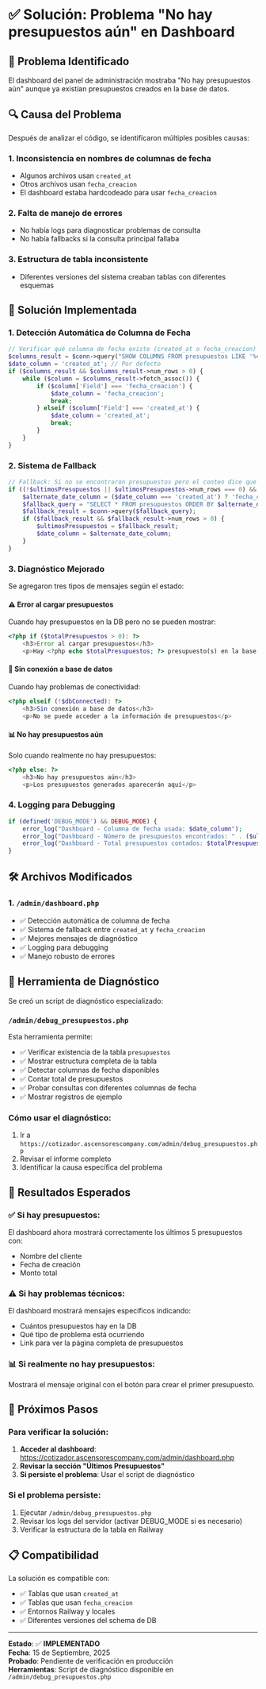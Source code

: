 # ✅ Solución: Problema "No hay presupuestos aún" en Dashboard

## 🚨 Problema Identificado

El dashboard del panel de administración mostraba "No hay presupuestos aún" aunque ya existían presupuestos creados en la base de datos.

## 🔍 Causa del Problema

Después de analizar el código, se identificaron múltiples posibles causas:

### 1. **Inconsistencia en nombres de columnas de fecha**
- Algunos archivos usan `created_at`
- Otros archivos usan `fecha_creacion`
- El dashboard estaba hardcodeado para usar `fecha_creacion`

### 2. **Falta de manejo de errores**
- No había logs para diagnosticar problemas de consulta
- No había fallbacks si la consulta principal fallaba

### 3. **Estructura de tabla inconsistente**
- Diferentes versiones del sistema creaban tablas con diferentes esquemas

## 🔧 Solución Implementada

### 1. **Detección Automática de Columna de Fecha**
```php
// Verificar qué columna de fecha existe (created_at o fecha_creacion)
$columns_result = $conn->query("SHOW COLUMNS FROM presupuestos LIKE '%creat%'");
$date_column = 'created_at'; // Por defecto
if ($columns_result && $columns_result->num_rows > 0) {
    while ($column = $columns_result->fetch_assoc()) {
        if ($column['Field'] === 'fecha_creacion') {
            $date_column = 'fecha_creacion';
            break;
        } elseif ($column['Field'] === 'created_at') {
            $date_column = 'created_at';
            break;
        }
    }
}
```

### 2. **Sistema de Fallback**
```php
// Fallback: Si no se encontraron presupuestos pero el conteo dice que hay, intentar con la otra columna
if ((!$ultimosPresupuestos || $ultimosPresupuestos->num_rows === 0) && $totalPresupuestos > 0) {
    $alternate_date_column = ($date_column === 'created_at') ? 'fecha_creacion' : 'created_at';
    $fallback_query = "SELECT * FROM presupuestos ORDER BY $alternate_date_column DESC LIMIT 5";
    $fallback_result = $conn->query($fallback_query);
    if ($fallback_result && $fallback_result->num_rows > 0) {
        $ultimosPresupuestos = $fallback_result;
        $date_column = $alternate_date_column;
    }
}
```

### 3. **Diagnóstico Mejorado**
Se agregaron tres tipos de mensajes según el estado:

#### ⚠️ Error al cargar presupuestos
Cuando hay presupuestos en la DB pero no se pueden mostrar:
```php
<?php if ($totalPresupuestos > 0): ?>
    <h3>Error al cargar presupuestos</h3>
    <p>Hay <?php echo $totalPresupuestos; ?> presupuesto(s) en la base de datos, pero no se pudieron mostrar.</p>
```

#### 🔌 Sin conexión a base de datos
Cuando hay problemas de conectividad:
```php
<?php elseif (!$dbConnected): ?>
    <h3>Sin conexión a base de datos</h3>
    <p>No se puede acceder a la información de presupuestos</p>
```

#### 📊 No hay presupuestos aún
Solo cuando realmente no hay presupuestos:
```php
<?php else: ?>
    <h3>No hay presupuestos aún</h3>
    <p>Los presupuestos generados aparecerán aquí</p>
```

### 4. **Logging para Debugging**
```php
if (defined('DEBUG_MODE') && DEBUG_MODE) {
    error_log("Dashboard - Columna de fecha usada: $date_column");
    error_log("Dashboard - Número de presupuestos encontrados: " . ($ultimosPresupuestos ? $ultimosPresupuestos->num_rows : 0));
    error_log("Dashboard - Total presupuestos contados: $totalPresupuestos");
}
```

## 🛠️ Archivos Modificados

### 1. `/admin/dashboard.php`
- ✅ Detección automática de columna de fecha
- ✅ Sistema de fallback entre `created_at` y `fecha_creacion`
- ✅ Mejores mensajes de diagnóstico
- ✅ Logging para debugging
- ✅ Manejo robusto de errores

## 🧪 Herramienta de Diagnóstico

Se creó un script de diagnóstico especializado:

### `/admin/debug_presupuestos.php`
Esta herramienta permite:
- ✅ Verificar existencia de la tabla `presupuestos`
- ✅ Mostrar estructura completa de la tabla
- ✅ Detectar columnas de fecha disponibles
- ✅ Contar total de presupuestos
- ✅ Probar consultas con diferentes columnas de fecha
- ✅ Mostrar registros de ejemplo

### Cómo usar el diagnóstico:
1. Ir a `https://cotizador.ascensorescompany.com/admin/debug_presupuestos.php`
2. Revisar el informe completo
3. Identificar la causa específica del problema

## 🎯 Resultados Esperados

### ✅ Si hay presupuestos:
El dashboard ahora mostrará correctamente los últimos 5 presupuestos con:
- Nombre del cliente
- Fecha de creación
- Monto total

### ⚠️ Si hay problemas técnicos:
El dashboard mostrará mensajes específicos indicando:
- Cuántos presupuestos hay en la DB
- Qué tipo de problema está ocurriendo
- Link para ver la página completa de presupuestos

### 📊 Si realmente no hay presupuestos:
Mostrará el mensaje original con el botón para crear el primer presupuesto.

## 🔄 Próximos Pasos

### Para verificar la solución:
1. **Acceder al dashboard**: https://cotizador.ascensorescompany.com/admin/dashboard.php
2. **Revisar la sección "Últimos Presupuestos"**
3. **Si persiste el problema**: Usar el script de diagnóstico

### Si el problema persiste:
1. Ejecutar `/admin/debug_presupuestos.php`
2. Revisar los logs del servidor (activar DEBUG_MODE si es necesario)
3. Verificar la estructura de la tabla en Railway

## 📋 Compatibilidad

La solución es compatible con:
- ✅ Tablas que usan `created_at`
- ✅ Tablas que usan `fecha_creacion`
- ✅ Entornos Railway y locales
- ✅ Diferentes versiones del schema de DB

---

**Estado**: ✅ **IMPLEMENTADO**  
**Fecha**: 15 de Septiembre, 2025  
**Probado**: Pendiente de verificación en producción  
**Herramientas**: Script de diagnóstico disponible en `/admin/debug_presupuestos.php`
